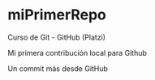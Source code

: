 # miPrimerRepo
Curso de Git - GitHub (Platzi)

Mi primera contribución local para Github

Un commit más desde GitHub

